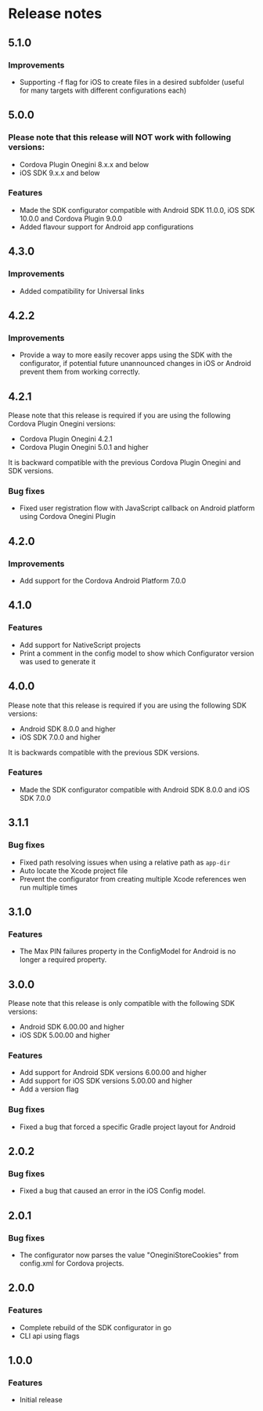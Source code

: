 # Release notes

## 5.1.0

### Improvements
* Supporting -f flag for iOS to create files in a desired subfolder (useful for many targets with different configurations each)

## 5.0.0

### Please note that this release will NOT work with following versions:
* Cordova Plugin Onegini 8.x.x and below
* iOS SDK 9.x.x and below

### Features
* Made the SDK configurator compatible with Android SDK 11.0.0, iOS SDK 10.0.0 and Cordova Plugin 9.0.0
* Added flavour support for Android app configurations

## 4.3.0

### Improvements
* Added compatibility for Universal links

## 4.2.2

### Improvements
* Provide a way to more easily recover apps using the SDK with the configurator, if potential future unannounced changes in iOS or Android prevent them from working correctly.

## 4.2.1

Please note that this release is required if you are using the following Cordova Plugin Onegini versions:
* Cordova Plugin Onegini 4.2.1
* Cordova Plugin Onegini 5.0.1 and higher

It is backward compatible with the previous Cordova Plugin Onegini and SDK versions.

### Bug fixes

* Fixed user registration flow with JavaScript callback on Android platform using Cordova Onegini Plugin

## 4.2.0

### Improvements

* Add support for the Cordova Android Platform 7.0.0

## 4.1.0

### Features

* Add support for NativeScript projects
* Print a comment in the config model to show which Configurator version was used to generate it

## 4.0.0

Please note that this release is required if you are using the following SDK versions:
* Android SDK 8.0.0 and higher
* iOS SDK 7.0.0 and higher

It is backwards compatible with the previous SDK versions.

### Features

* Made the SDK configurator compatible with Android SDK 8.0.0 and iOS SDK 7.0.0 

## 3.1.1

### Bug fixes

* Fixed path resolving issues when using a relative path as `app-dir`
* Auto locate the Xcode project file
* Prevent the configurator from creating multiple Xcode references wen run multiple times

## 3.1.0

### Features

* The Max PIN failures property in the ConfigModel for Android is no longer a required property.

## 3.0.0

Please note that this release is only compatible with the following SDK versions:
* Android SDK 6.00.00 and higher
* iOS SDK 5.00.00 and higher

### Features

* Add support for Android SDK versions 6.00.00 and higher
* Add support for iOS SDK versions 5.00.00 and higher
* Add a version flag
 
### Bug fixes

* Fixed a bug that forced a specific Gradle project layout for Android

## 2.0.2

### Bug fixes
* Fixed a bug that caused an error in the iOS Config model.

## 2.0.1

### Bug fixes

* The configurator now parses the value "OneginiStoreCookies" from config.xml for Cordova projects.

## 2.0.0

### Features

* Complete rebuild of the SDK configurator in go
* CLI api using flags

## 1.0.0

### Features

* Initial release
